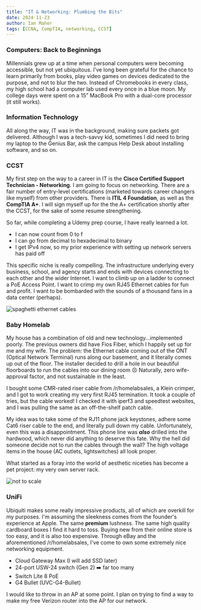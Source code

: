 ```yaml
---
title: "IT & Networking: Plumbing the Bits"
date: 2024-11-23
author: Ian Maher
tags: [CCNA, CompTIA, networking, CCST]
---
```


### Computers: Back to Beginnings
Millennials grew up at a time when personal computers were becoming accessible, but not yet ubiquitous. I’ve long been grateful for the chance to learn primarily from books, play video games on devices dedicated to the purpose, and not to blur the two. Instead of Chromebooks in every class, my high school had a computer lab used every once in a blue moon. My college days were spent on a 15” MacBook Pro with a dual-core processor (it still works). 

### Information Technology 
All along the way, IT was in the background, making sure packets got delivered. Although I was a tech-savvy kid, sometimes I did need to bring my laptop to the Genius Bar, ask the campus Help Desk about installing software, and so on. 

### CCST
My first step on the way to a career in IT is the **Cisco Certified Support Technician - Networking**. I am going to focus on networking. There are a fair number of entry-level certifications (marketed towards career changers like myself) from other providers. There is **ITIL 4 Foundation**, as well as the **CompTIA A+**. I will sign myself up for the the A+ certification shortly after the CCST, for the sake of some resume strengthening. 

So far, while completing a Udemy prep course, I have really learned a lot. 
* I can now count from 0 to f
* I can go from decimal to hexadecimal to binary 
* I get IPv4 now, so my prior experience with setting up network servers has paid off

This specific niche is really compelling. The infrastructure underlying every business, school, and agency starts and ends with devices connecting to each other and the wider Internet. I want to climb up on a ladder to connect a PoE Access Point. I want to crimp my own RJ45 Ethernet cables for fun and profit. I want to be bombarded with the sounds of a thousand fans in a data center (perhaps). 

![spaghetti ethernet cables](https://i.imgur.com/K2edHOa.jpeg)

### Baby Homelab
My house has a combination of old and new technology...implemented poorly. The previous owners did have Fios Fiber, which I happily set up for me and my wife. The problem: the Ethernet cable coming out of the ONT (Optical Network Terminal) runs along our basement, and it literally comes up out of the floor. The installer decided to drill a hole in our beautiful floorboards to run the cables into our dining room 😣 Naturally, zero wife-approval factor, and not sustainable in the least. 

I bought some CMR-rated riser cable from /r/homelabsales, a Klein crimper, and I got to work creating my very first RJ45 termination. It took a couple of tries, but the cable worked! I checked it with iperf3 and speedtest websites, and I was pulling the same as an off-the-shelf patch cable. 

My idea was to take some of the RJ11 phone jack keystones, adhere some Cat6 riser cable to the end, and literally pull down my cable. Unfortunately, even this was a disappointment. This phone line was ***also*** drilled into the hardwood, which never did anything to deserve this fate. Why the hell did someone decide not to run the cables through the wall? The high voltage items in the house (AC outlets, lightswitches) all look proper. 

What started as a foray into the world of aesthetic niceties has become a pet project: my very own server rack.

![not to scale](https://i.imgur.com/6pOswb6.png)

### UniFi ###
Ubiquiti makes some really impressive products, all of which are overkill for my purposes. I'm assuming the sleekness comes from the founder's experience at Apple. The same **premium** lushness. The same high quality cardboard boxes I find it hard to toss. Buying new from their online store is too easy, and it is also too expensive. Through eBay and the aforementioned /r/homelabsales, I've come to own some extremely nice networking equipment.

- Cloud Gateway Max (I will add SSD later)
- 24-port USW-24 switch (Gen 2) ➡️ far too many
- Switch Lite 8 PoE 
- G4 Bullet (UVC-G4-Bullet)

I would like to throw in an AP at some point. I plan on trying to find a way to make my free Verizon router into the AP for our network.